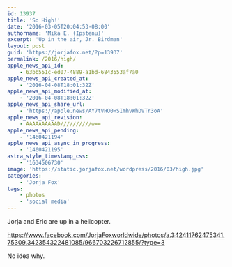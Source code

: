 ```yaml
---
id: 13937
title: 'So High!'
date: '2016-03-05T20:04:53-08:00'
authorname: 'Mika E. (Ipstenu)'
excerpt: 'Up in the air, Jr. Birdman'
layout: post
guid: 'https://jorjafox.net/?p=13937'
permalink: /2016/high/
apple_news_api_id:
    - 63bb551c-ed07-4889-a1bd-6843553af7a0
apple_news_api_created_at:
    - '2016-04-08T18:01:32Z'
apple_news_api_modified_at:
    - '2016-04-08T18:01:32Z'
apple_news_api_share_url:
    - 'https://apple.news/AY7tVHO0HSImhvWhDVTr3oA'
apple_news_api_revision:
    - AAAAAAAAAAD//////////w==
apple_news_api_pending:
    - '1460421194'
apple_news_api_async_in_progress:
    - '1460421195'
astra_style_timestamp_css:
    - '1634506730'
image: 'https://static.jorjafox.net/wordpress/2016/03/high.jpg'
categories:
    - 'Jorja Fox'
tags:
    - photos
    - 'social media'
---
```


Jorja and Eric are up in a helicopter.

https://www.facebook.com/JorjaFoxworldwide/photos/a.342411762475341.75309.342354322481085/966703226712855/?type=3

No idea why.
